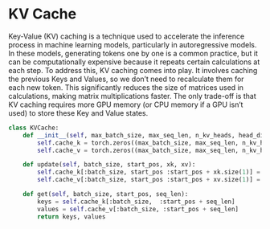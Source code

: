 # KV Cache
Key-Value (KV) caching is a technique used to accelerate the inference process in machine learning models, particularly in autoregressive models. In these models, generating tokens one by one is a common practice, but it can be computationally expensive because it repeats certain calculations at each step. To address this, KV caching comes into play. It involves caching the previous Keys and Values, so we don’t need to recalculate them for each new token. This significantly reduces the size of matrices used in calculations, making matrix multiplications faster. The only trade-off is that KV caching requires more GPU memory (or CPU memory if a GPU isn’t used) to store these Key and Value states.

```python
class KVCache:
    def __init__(self, max_batch_size, max_seq_len, n_kv_heads, head_dim, device):
        self.cache_k = torch.zeros((max_batch_size, max_seq_len, n_kv_heads, head_dim)).to(device)
        self.cache_v = torch.zeros((max_batch_size, max_seq_len, n_kv_heads, head_dim)).to(device)

    def update(self, batch_size, start_pos, xk, xv):
        self.cache_k[:batch_size, start_pos :start_pos + xk.size(1)] = xk
        self.cache_v[:batch_size, start_pos :start_pos + xv.size(1)] = xv

    def get(self, batch_size, start_pos, seq_len):
        keys = self.cache_k[:batch_size,  :start_pos + seq_len]
        values = self.cache_v[:batch_size, :start_pos + seq_len]
        return keys, values
```